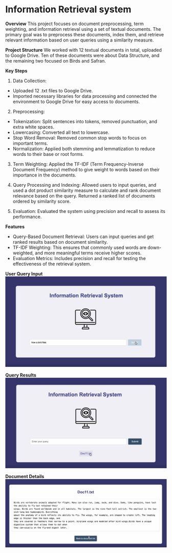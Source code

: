 # Information Retrieval system
**Overview**
This project focuses on document preprocessing, term weighting, and information retrieval using a set of textual documents. The primary goal was to preprocess these documents, index them, and retrieve relevant information based on user queries using a similarity measure.

**Project Structure**
We worked with 12 textual documents in total, uploaded to Google Drive. Ten of these documents were about Data Structure, and the remaining two focused on Birds and Safran.

**Key Steps**
1. Data Collection:
- Uploaded 12 .txt files to Google Drive.
- Imported necessary libraries for data processing and connected the environment to Google Drive for easy access to documents.

2. Preprocessing:
- Tokenization: Split sentences into tokens, removed punctuation, and extra white spaces.
- Lowercasing: Converted all text to lowercase.
- Stop Word Removal: Removed common stop words to focus on important terms.
- Normalization: Applied both stemming and lemmatization to reduce words to their base or root forms.

3. Term Weighting:
Applied the TF-IDF (Term Frequency-Inverse Document Frequency) method to give weight to words based on their importance in the documents.

4. Query Processing and Indexing:
Allowed users to input queries, and used a dot product similarity measure to calculate and rank document relevance based on the query.
Returned a ranked list of documents ordered by similarity score.

5. Evaluation:
Evaluated the system using precision and recall to assess its performance.

**Features**
- Query-Based Document Retrieval: Users can input queries and get ranked results based on document similarity.
- TF-IDF Weighting: This ensures that commonly used words are down-weighted, and more meaningful terms receive higher scores.
- Evaluation Metrics: Includes precision and recall for testing the effectiveness of the retrieval system.

**User Query Input**
![User Query Input](user_query_input.jpeg)

**Query Results**
![Query Results](query_results.jpeg)

**Document Details**
![Document Details](document_details.png)

